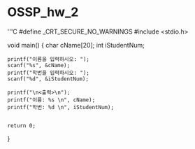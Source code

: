 # OSSP_hw_2
'''C
#define _CRT_SECURE_NO_WARNINGS
#include <stdio.h>

void main()
{
	char cName[20];
	int iStudentNum;

	printf("이름을 입력하시오: ");
	scanf("%s", &cName);
	printf("학번을 입력하시오: ");
	scanf("%d", &iStudentNum);

	printf("\n<출력>\n");
	printf("이름: %s \n", cName);
	printf("학번: %d \n", iStudentNum);


	return 0;
}
